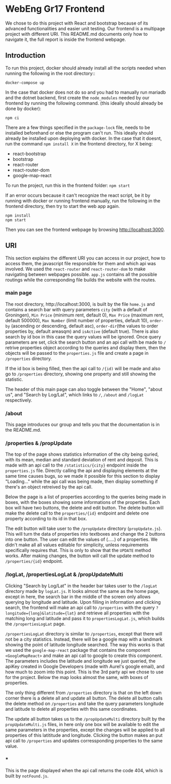 # WebEng Gr17 Frontend

We chose to do this project with React and bootstrap because of its advanced functionalities and easier unit testing. Our frontend is a multipage project with different URI. This README.md documents only how to navigate it, the full report is inside the frontend webpage.

## Introduction

To run this project, docker should already install all the scripts needed when running the following in the root directory::

```
docker-compose up
```

In the case that docker does not do so and you had to manually run mariadb and the dotnet backend, first create the `node_modules` needed by our frontend by running the following command. (this ideally should already be done by docker):

```
npm ci
```

There are a few things specified in the `package-lock` file, needs to be installed beforehand or else the program can't run. This ideally should already be installed upon deploying with docker. In the case that it doesnt, run the command `npm install X` in the frontend directory, for X being:

- react-bootstrap
- bootstrap
- react-router
- react-router-dom
- google-map-react

To run the project, run this in the frontend folder:
`npm start`

If an error occurs because it can't recognize the react script, be it by running with docker or running frontend manually, run the following in the frontend directory, then try to start the web app again.

```
npm install
npm start
```

Then you can see the frontend webpage by browsing [http://localhost:3000](http://localhost:3000).

## URI

This section explains the different URI you can access in our project, how to access them, the javascript file responsible for them and which api was involved. We used the `react-router` and `react-router-dom` to make navigating between webpages possible. `app.js` contains all the possible routings while the corresponding file builds the website with the routes.

### main page

The root directory, http://localhost:3000, is built by the file `home.js` and contains a search bar with query parameters `city` (with a default of Groningen), `Min Price` (minimum rent, default 0), `Max Price` (maximum rent, default 500000), `Max Number` (limit number of properties, default 10), `order-by` (ascending or descending, default asc), `order-dir`(the values to order properties by, default areasqm) and `isActive` (default true). There is also search by id box in this case the query values will be ignored. Once query parameters are set, click the search button and an api call with be made to `/` retrive properties object according to the queries and display them, then the objects will be passed to the `properties.js` file and create a page in `/properties` directory.

If the id box is being filled, then the api call to `/{id)` will be made and also go to `/properties` directory, showing one property and still showing the statistic.

The header of this main page can also toggle between the "Home", "about us", and "Search by Log/Lat", which links to `/`, `/about` and `/logLat` respectively.

### /about

This page introduces our group and tells you that the documentation is in the README.md.

### /properties & /propUpdate

The top of the page shows statistics information of the city being quried, with its mean, median and standard deviation of rent and deposit. This is made with an api call to the `/statistics/{city}` endpoint inside the `properties.js` file. Directly calling the api and displaying elements at the same time causes bugs, so we made it possible for this section to display "Loading..." while the api call was being made, then display something if there's an object retreived by the api call.

Below the page is a list of properties according to the queries being made in boxes, with the boxes showing some informations of the properties. Each box will have two buttons, the delete and edit button. The delete button will make the delete call to the `properties/{id}` endpoint and delete one property according to its id in that box.

The edit button will take user to the `/propUpdate` directory (`propUpdate.js`). This will turn the data of properties into textboxes and change the 2 buttons into one button. The user can edit the values of (.....) of a properties. We didn't make all all values editable for simplicity, unless requirements specifically requires that. This is only to show that the `UPDATE` method works. After making changes, the button will call the update method to `/properties/{id}` endpoint.

### /logLat, /propertiesLogLat & /propUpdateMulti

Clicking "Search by Log/Lat" in the header bar takes user to the `/logLat` directory made by `logLat.js`. It looks almost the same as the home page, except in here, the search bar in the middle of the screen only allows querying by longitude and latitude. Upon filling in information and clicking search, the frontend will make an api call to `/properties` with the query `?longitude={long}&latitude={lat}` and retrieve all properties with the matching long and latitude and pass it to `propertiesLogLat.js`, which builds the `/propertiesLogLat` page.

`/propertiesLogLat` directory is similar to `/properties`, except that there will not be a city statistics. Instead, there will be a google map with a landmark showing the point of latitude longitude searched. The way this works is that we used the `google-map-react` package that contains the component `<GoogleMapReact>` and make an api call to google to create this component. The parameters includes the latitude and longitude we just queried, the apiKey created in Google Developers (made with Aurel's google email), and how much to zoom into this point. This is the 3rd party api we chose to use for the project. Below the map looks almost the same, with boxes of properties.

The only thing different from `/properties` directory is that on the left down corner there is a delete all and update all button. The delete all button calls the delete method on `/properties` and take the query parameters longitude and latitude to delete all properties with this same coordinates.

The update all button takes us to the `/propUpdateMulti` directory built by the `propUpdateMulti.js` files, in here only one box will be available to edit the same parameters in the properties, except the changes will be applied to all properties of this latititude and longitude. Clicking the button makes an put api call to `/properties` and updates corressponding properties to the same value.

### \*

This is the page displayed when the api call returns the code 404, which is built by `notFound.js`.
